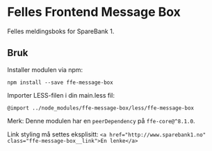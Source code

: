 # Felles Frontend Message Box

Felles meldingsboks for SpareBank 1.

## Bruk

Installer modulen via npm:

```
npm install --save ffe-message-box
```

Importer LESS-filen i din main.less fil:
```
@import ../node_modules/ffe-message-box/less/ffe-message-box
```

Merk: Denne modulen har en `peerDependency` på `ffe-core@^8.1.0`.

Link styling må settes eksplisitt: `<a href="http://www.sparebank1.no" class="ffe-message-box__link">En lenke</a>`
